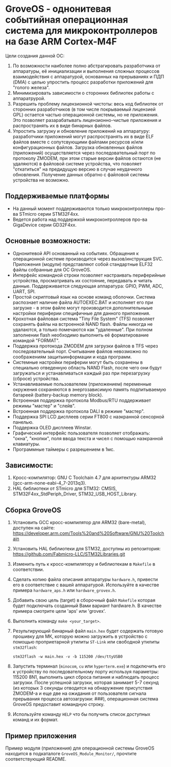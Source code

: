 # GroveOS - однонитевая событийная операционная система для микроконтроллеров на базе ARM Cortex-M4F 

Цели создания данной ОС:

1. По возможности наиболее полно абстрагировать разработчика от аппаратуры, её инициализации и выполнения сложных процессов взаимодействия с аппаратурой, основанных на прерываниях и ПДП (DMA) с целью упростить процесс разработки приложений для "голого железа".
2. Минимизировать зависимости о сторонних библиотек работы с аппаратрурой.
3. Разрешить проблему лицензионной чистоты: весь код библиотек от сторонних разработчиков (в том числе покрываемый лицензией GPL) остается частью операционной системы, но не приложения. Это позволяет разарабатывать лицензионно-чистые приложения и распространять их в виде бинарных файлов.
4. Упростить загрузку и обновление приложений на аппаратуру: разработчики приложений могут распространять их в виде ELF файлов вместе с сопутсвующими файлами ресурсов и/или конфигурационных файлов. Загрузка обновленных файлов (приложений) осуществляется через последовательный порт по протоколу ZMODEM, при этом старые версии файлов остаются (не удаляются) в файловой системе устройства, что поволяет "откатиться" на предидущую версию в случае неудачного обновления. Получение данных обратно с файловой системы устройства не возможно.

## Поддерживаемые платформы 

* На данный момент поддерживаются только микроконтроллеры про-ва STmicro серии STM32F4xx.
* Ведется работа над поддержкой микроконтроллеров про-ва GigaDevice серии GD32F4xx.

## Основные возможности:

* Однонитевой API основанный на событиях. Обращения к операционной системе производится через вызов/инструкция SVC. Приложения (модули) представляют собой стандартные ELF32 файлы собранные для ОС GroveOS.
* Интерфейс командной строки позволяет настраивать периферийные устройства, просматривать их состояние, передавать и читать данные. Поддерживается следующая аппаратура: GPIO, PWM, ADC, UART, SPI.
* Простой скриптовый язык на основе команд оболочки. Система распознает наличие файла AUTOEXEC.BAT и исполняет его при загрузке - в этом файле могут производится дополнительныые настройки периферии специфичные для данного приложения.
* Крохотная файловая система "Tiny File System" (TFS) позволяет сохранять файлы на встроенной NAND flash. Файлы никогда не удалаются, а только помечаются как "удаленные". При полном заполнении flash необходимо выполнить её форматирование командой "FORMAT".
* Поддержка протокода ZMODEM для загрузки файлов в TFS через последовательный порт. Считывание файлов невозможно по соображениям защитыинформации и кода программ. 
* Системные настройки периферии могут быть сохранены в специально отведенную область NAND Flash, после чего они будут загружаться и устанавливаться каждый раз при перезагрузку (сбросе) устройства.
* Устанавливаемые пользователем (приложением) переменные окружения сохраняются в энергозависимую память подпитываемую батареей (battery-backup memory block).
* Встроенная поддержка протокола Modbus/RTU поддерживает режимы "мастер" и "слейв".
* Встроенная поддержка протокола DALI в режиме "мастер".
* Поддержка SPI LCD дисплеев серии FT800 с наэкранной сенсорной панелью.
* Поддержка OLED дисплеев Winstar.
* Графический интерфейс пользователя позволяет отображать: "окна", "кнопки", поля ввода текста и чисел с помощью наэкранной клавиатуры.
* Программные таймеры с разрешением в 1мс.


## Зависимости:

1. Кросс-компилятор: GNU C Toolchain 4.7 для архитектуры ARM32 (gcc-arm-none-eabi-4_7-2013q3).
2. HAL библиотеки от STmicro для STM32: CMSIS, STM32F4xx_StdPeriph_Driver, STM32_USB_HOST_Library.
 

## Сборка GroveOS

1. Установить GCC кросс-компилятор для ARM32 (bare-metal), доступен на сайте:  https://developer.arm.com/Tools%20and%20Software/GNU%20Toolchain

2. Установить HAL библиотеки для STM32, доступны из репозитория: https://github.com/Fabmicro-LLC/STM32Libraries.git

3. Изменить путь к кросс-компилятору и библиотекам в ```Makefile``` в соответствии.

4. Сделать копию файла описания аппаратуры ```hardware.h```, привести его в соответствие с вашей аппаратурой. Используйте в качестве примера ```hardware_aps.h``` или ```hardware_grovex.h```.

5. Добавить свою цель (target) в сборочный файл ```Makefile``` которая будет подключать созданный Вами вариант hardware.h. В качестве примера смотрите цели 'aps' или 'grovex'.

6. Выполнить команду ```make <your_target>```.

7. Результирующий бинарный файл ```main.hex``` будет содержать готовую прошивку для МК, которую можно загружить в устройство с помощью проприетарной утилиты ```ST-Link``` или свободной утилиты ```stm32flash```:

	```stm32flash -w main.hex -v -b 115200 /dev/ttyUSB0```

8. Запустить терминал (```minocom```, ```cu``` или ```hyperterm.exe```) и подключить его к устройству по последовательному порту используя параметры: 115200 8N1, выполнить цикл сброса питания и наблюдать процесс загрузки. После успешной загрузки, которая занимает 5-7 секунд (из которых 3 секунды отводится на обнаружение присутствия ZMODEM-а и еще две на ожидания от пользователя сигнала прерывания процесса автозагрузки: ###), операционная система GroveOS предоставит командную строку.

9. Используйте команду ```HELP``` что бы получить список доступных команд и их формат.


## Пример приложения 

Пример модуля (приложения) для операционной системы GroveOS находится в подкаталоге ```GroveOS_Module_Monitor/```, прочтите соответствующий README.


